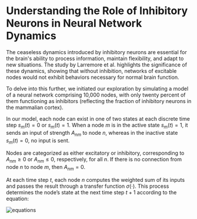 # Understanding the Role of Inhibitory Neurons in Neural Network Dynamics

The ceaseless dynamics introduced by inhibitory neurons are essential for the brain's ability to process information, maintain flexibility, and adapt to new situations. The study by Larremore et al. highlights the significance of these dynamics, showing that without inhibition, networks of excitable nodes would not exhibit behaviors necessary for normal brain function.

To delve into this further, we initiated our exploration by simulating a model of a neural network comprising 10,000 nodes, with only twenty percent of them functioning as inhibitors (reflecting the fraction of inhibitory neurons in the mammalian cortex). 

In our model, each node can exist in one of two states at each discrete time step $s_m(t) = 0$ or $s_m(t) = 1$. When a node $m$ is in the active state $s_m(t) = 1$, it sends an input of strength $A_{nm}$ to node $n$, whereas in the inactive state $s_m(t) = 0$, no input is sent. 

Nodes are categorized as either excitatory or inhibitory, corresponding to $A_{nm} \ge 0$ or $A_{nm} \leq 0$, respectively, for all $n$. If there is no connection from node $n$ to node $m$, then $A_{nm} = 0$. 

At each time step $t$, each node $n$ computes the weighted sum of its inputs and passes the result through a transfer function $\sigma(\cdot)$. This process determines the node’s state at the next time step $t+1$ according to the equation:

![equations](https://latex.codecogs.com/svg.image?{\color{White}\[s_n(t&plus;1)=1\text{with&space;probability&space;of}\sigma\left(\sum_{m=1}^{N}A_{nm}s_m(t)\right)\]})
